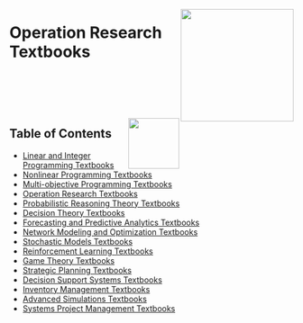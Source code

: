 <img align="right" width="200" src="https://github.com/cs-MohamedAyman/cs-MohamedAyman/blob/main/repos-logos/reference-textbooks.jpg"></img>

# Operation Research Textbooks

<br><br><br><br>

<img align="right" width="90" src="https://github.com/cs-MohamedAyman/cs-MohamedAyman/blob/main/repos-logos/agenda.jpg">

## Table of Contents
  * [Linear and Integer Programming Textbooks](#Linear-and-Integer-Programming-Textbooks)
  * [Nonlinear Programming Textbooks](#Nonlinear-Programming-Textbooks)
  * [Multi-objective Programming Textbooks](#Nonlinear-Programming-Textbooks)
  * [Operation Research Textbooks](#Operation-Research-Textbooks)
  * [Probabilistic Reasoning Theory Textbooks](#Decision-Theory-Textbooks)
  * [Decision Theory Textbooks](#Decision-Theory-Textbooks)
  * [Forecasting and Predictive Analytics Textbooks](#Forecasting-and-Predictive-Analytics-Textbooks)
  * [Network Modeling and Optimization Textbooks](#Network-Modeling-and-Optimization-Textbooks)
  * [Stochastic Models Textbooks](#Stochastic-Models-Textbooks)
  * [Reinforcement Learning Textbooks](#Reinforcement-Learning-Textbooks)
  * [Game Theory Textbooks](#Game-Theory-Textbooks)
  * [Strategic Planning Textbooks](#Game-Theory-Textbooks)
  * [Decision Support Systems Textbooks](#Game-Theory-Textbooks)
  * [Inventory Management Textbooks](#Game-Theory-Textbooks)
  * [Advanced Simulations Textbooks](#Game-Theory-Textbooks)
  * [Systems Project Management Textbooks](#Project-Management-Textbooks)

<br><br>
